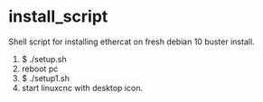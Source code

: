 # install_script
Shell script for installing ethercat on fresh debian 10 buster install.

1. $ ./setup.sh
2. reboot pc
3. $ ./setup1.sh
4. start linuxcnc with desktop icon.
